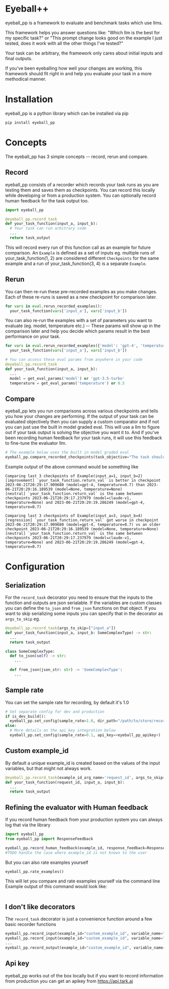 # Eyeball++
eyeball_pp is a framework to evaluate and benchmark tasks which use llms.

This framework helps you answer questions like: "Which llm is the best for my specific task?" or "This prompt change looks good on the example I just tested, does it work with all the other things I've tested?"

Your task can be arbitrary, the framework only cares about initial inputs and final outputs.

If you've been eyeballing how well your changes are working, this framework should fit right in and help you evaluate your task in a more methodical manner.

# Installation
eyeball_pp is a python library which can be installed via pip 

`pip install eyeball_pp`

# Concepts 
The eyeball_pp has 3 simple concepts -- record, rerun and compare.

## Record
eyeball_pp consists of a recorder which records your task runs as you are testing them and saves them as checkpoints. You can record this locally while developing or from a production system. You can optionally record human feedback for the task output too.

```python
import eyeball_pp

@eyeball_pp.record_task
def your_task_function(input_a, input_b):
  # Your task can run arbitrary code
  ...
  return task_output
```

This will record every run of this function call as an example for future comparison. An `Example` is defined as a set of inputs eg. multiple runs of your_task_function(1, 2) are considered different `Checkpoints` for the same example and a run of your_task_function(3, 4) is a separate `Example`. 

## Rerun
You can then re-run these pre-recorded examples as you make changes. Each of these re-runs is saved as a new checkpoint for comparison later.

```python
for vars in eval.rerun_recorded_examples():
  your_task_function(vars['input_a'], vars['input_b'])
```

You can also re-run the examples with a set of parameters you want to evaluate (eg. model, temperature etc.) -- These params will show up in the comparison later and help you decide which params result in the best performance on your task.
```python
for vars in eval.rerun_recorded_examples({'model': 'gpt-4', 'temperature': 0.7}, {'model': 'claude-v1'}):
  your_task_function(vars['input_a'], vars['input_b'])

# You can access these eval params from anywhere in your code
@eyeball_pp.record_task
def your_task_function(input_a, input_b):
  ...
  model = get_eval_params('model') or 'gpt-3.5-turbo'
  temperature = get_eval_params('temperature') or 0.5
```

## Compare
eyeball_pp lets you run comparisons across various checkpoints and tells you how your changes are performing. If the output of your task can be evaluated objectively then you can supply a custom comparator and if not you can just use the built in model graded eval. This will use a llm to figure out if your task output is solving the objective you want it to. And if you've been recording human feedback for your task runs, it will use this feedback to fine-tune the evaluator llm.

```python
# The example below uses the built in model graded eval
eyeball_pp.compare_recorded_checkpoints(task_objective="The task should answer questions based on the context provided and also show the sources")
```

Example output of the above command would be something like
```
Comparing last 3 checkpoints of Example(input_a=1, input_b=2)
[improvement] `your_task_function.return_val` is better in checkpoint 2023-06-21T20:29:17.909680 (model=gpt-4, temperature=0.7) than 2023-06-21T20:29:16.189539 (model=None, temperature=None)
[neutral] `your_task_function.return_val` is the same between checkpoints 2023-06-21T20:29:17.237979 (model=claude-v1, temperature=None) and 2023-06-21T20:29:19.286249 (model=gpt-4, temperature=0.7)

Comparing last 3 checkpoints of Example(input_a=3, input_b=4)
[regression] `your_task_function.return_val` got worse in checkpoint 2023-06-21T20:29:17.909680 (model=gpt-4, temperature=0.7) vs an older checkpoint 2023-06-21T20:29:16.189539 (model=None, temperature=None)
[neutral] `your_task_function.return_val` is the same between checkpoints 2023-06-21T20:29:17.237979 (model=claude-v1, temperature=None) and 2023-06-21T20:29:19.286249 (model=gpt-4, temperature=0.7)
```

# Configuration 

## Serialization
For the `record_task` decorator you need to ensure that the inputs to the function and outputs are json serialable. If the variables are custom classes you can define the `to_json` and `from_json` functions on that object. If you want to skip serializing some inputs you can specify that in the decorator as `args_to_skip` 
eg. 
```python
@eyeball_pp.record_task(args_to_skip=["input_a"])
def your_task_function(input_a, input_b: SomeComplexType) -> str:
  ...
  return task_output

class SomeComplexType:
  def to_json(self) -> str:
    ...

  def from_json(json_str: str) -> 'SomeComplexType':
    ...  
```

## Sample rate 
You can set the sample rate for recording, by default it's 1.0
```python
# Set separate config for dev and production 
if is_dev_build():
  eyeball_pp.set_config(sample_rate=1.0, dir_path="/path/to/store/recorded/examples")
else:
  # More details on the api_key integration below
  eyeball_pp.set_config(sample_rate=0.1, api_key=<eyeball_pp_apikey>)
```

## Custom example_id
By default a unique example_id is created based on the values of the input variables, but that might not always work.

```python
@eyeball_pp.record_task(example_id_arg_name='request_id', args_to_skip=['request_id'])
def your_task_function(request_id, input_a, input_b):
  ...
  return task_output
```

## Refining the evaluator with Human feedback
If you record human feedback from your production system you can always log that via the library
```python
import eyeball_pp
from eyeball_pp import ResponseFeedback

eyeball_pp.record_human_feedback(example_id, response_feedback=ResponseFeedback.POSITIVE, feedback_details="I liked the response as it selected the sources correctly")
#TODO handle the case where example_id is not known to the user 
```

But you can also rate examples yourself 

```python
eyeball_pp.rate_examples()
```
This will let you compare and rate examples yourself via the command line
Example output of this command would look like:

```

```

## I don't like decorators
The `record_task` decorator is just a convenience function around a few basic recorder functions 

```python
eyeball_pp.record_input(example_id="custom_example_id", variable_name="input_a", value=1)
eyeball_pp.record_input(example_id="custom_example_id", variable_name="input_b", value=2)
...
eyeball_pp.record_output(example_id="custom_example_id", variable_name="your_task_function_output", value=4)
```

## Api key 
eyeball_pp works out of the box locally but if you want to record information from production you can get an apikey from https://api.tark.ai

